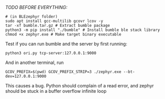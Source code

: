 *TODO BEFORE EVERYTHING:*

```shell
# (in BLEzephyr folder)
sudo apt install gcc-multilib gcovr lcov -y
tar -xf bumble.tar.gz # Extract bumble package
python3 -m pip install "./bumble" # Install bumble ble stack library
chmod +x zephyr.exe # Make target binary executable
```


Test if you can run bumble and the server by first running:

```shell
python3 ori.py tcp-server:127.0.0.1:9000
```

And in another terminal, run

```shell
GCOV_PREFIX=$(pwd) GCOV_PREFIX_STRIP=3 ./zephyr.exe --bt-dev=127.0.0.1:9000
```

This causes a bug. Python should complain of a read error, and zephyr should be stuck in a buffer overflow infinite loop